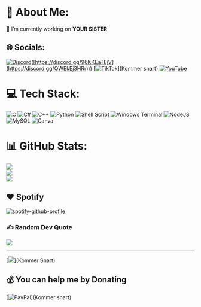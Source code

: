 # 💫 About Me:
🔭 I’m currently working on **YOUR SISTER**


## 🌐 Socials:
[![Discord](https://img.shields.io/badge/Discord-%237289DA.svg?logo=discord&logoColor=white)](https://discord.gg/QWEkEj3HRr)([https://discord.gg/96KKEaTEjV](https://discord.gg/QWEkEj3HRr))) [![TikTok](https://img.shields.io/badge/TikTok-%23000000.svg?logo=TikTok&logoColor=white)](Kommer snart) [![YouTube](https://img.shields.io/badge/YouTube-%23FF0000.svg?logo=YouTube&logoColor=white)]((https://www.youtube.com/@Nixxxxx666)) 

# 💻 Tech Stack:
![C](https://img.shields.io/badge/c-%2300599C.svg?style=for-the-badge&logo=c&logoColor=white) ![C#](https://img.shields.io/badge/c%23-%23239120.svg?style=for-the-badge&logo=csharp&logoColor=white) ![C++](https://img.shields.io/badge/c++-%2300599C.svg?style=for-the-badge&logo=c%2B%2B&logoColor=white) ![Python](https://img.shields.io/badge/python-3670A0?style=for-the-badge&logo=python&logoColor=ffdd54) ![Shell Script](https://img.shields.io/badge/shell_script-%23121011.svg?style=for-the-badge&logo=gnu-bash&logoColor=white) ![Windows Terminal](https://img.shields.io/badge/Windows%20Terminal-%234D4D4D.svg?style=for-the-badge&logo=windows-terminal&logoColor=white) ![NodeJS](https://img.shields.io/badge/node.js-6DA55F?style=for-the-badge&logo=node.js&logoColor=white) ![MySQL](https://img.shields.io/badge/mysql-%2300000f.svg?style=for-the-badge&logo=mysql&logoColor=white) ![Canva](https://img.shields.io/badge/Canva-%2300C4CC.svg?style=for-the-badge&logo=Canva&logoColor=white)
# 📊 GitHub Stats:
![](https://github-readme-stats.vercel.app/api?username=Oy1111&theme=monokai&hide_border=false&include_all_commits=true&count_private=false)<br/>
![](https://github-readme-streak-stats.herokuapp.com/?user=Oy1111&theme=monokai&hide_border=false)<br/>
![](https://github-readme-stats.vercel.app/api/top-langs/?username=Oy1111&theme=monokai&hide_border=false&include_all_commits=true&count_private=false&layout=compact)

## ❤ Spotify
[![spotify-github-profile](https://spotify-github-profile.vercel.app/api/view?uid=31ap5xrz6w26xnwkrcq6us6pqage&cover_image=true&theme=default&show_offline=false&background_color=121212&interchange=false)](https://spotify-github-profile.vercel.app/api/view?uid=31ap5xrz6w26xnwkrcq6us6pqage&redirect=true)

### ✍️ Random Dev Quote
![](https://quotes-github-readme.vercel.app/api?type=horizontal&theme=dark)

---
[![](https://visitcount.itsvg.in/api?id=GotFlamingo&icon=0&color=0)](Kommer Snart)

  ## 💰 You can help me by Donating
  [![PayPal](https://img.shields.io/badge/PayPal-00457C?style=for-the-badge&logo=paypal&logoColor=white)](Kommer snart) 
